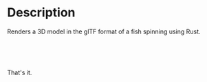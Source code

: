 # Description
<p>Renders a 3D model in the glTF format of a fish spinning using Rust.</p>
<br>
<br>
<br>
<p>That's it.</p>
